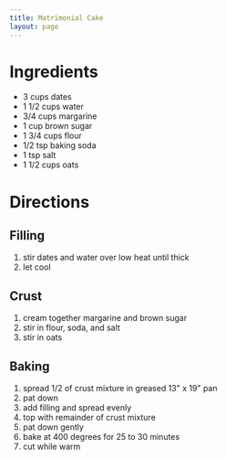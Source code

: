 ```yaml
---
title: Matrimonial Cake
layout: page
---
```


# Ingredients

* 3 cups dates
* 1 1/2 cups water
* 3/4 cups margarine
* 1 cup brown sugar
* 1 3/4 cups flour
* 1/2 tsp baking soda
* 1 tsp salt
* 1 1/2 cups oats

# Directions

## Filling

1. stir dates and water over low heat until thick
1. let cool

## Crust

1. cream together margarine and brown sugar
1. stir in flour, soda, and salt
1. stir in oats

## Baking

1. spread 1/2 of crust mixture in greased 13" x 19" pan
1. pat down
1. add filling and spread evenly
1. top with remainder of crust mixture
1. pat down gently
1. bake at 400 degrees for 25 to 30 minutes
1. cut while warm
